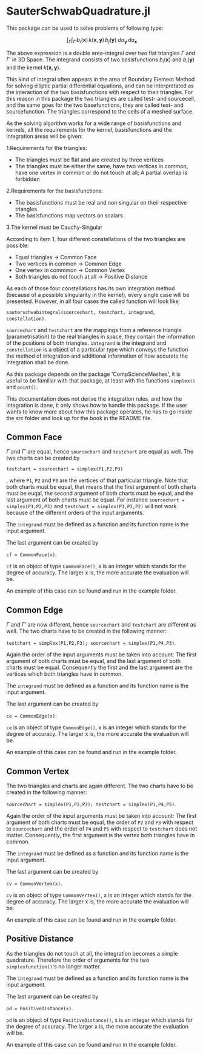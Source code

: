 # SauterSchwabQuadrature.jl


This package can be used to solve problems of following type:

```math
\int_{\Gamma}\int_{\Gamma'}b_i(\textbf{x})\,k(\textbf{x},\textbf{y})\, b_j(\textbf{y})\;da_\textbf{y}\,da_\textbf{x}
```

The above expression is a double area-integral over two flat triangles $\Gamma$ and $\Gamma'$ in 3D Space. The integrand consists of two basisfunctions $b_i(\textbf{x})$ and $b_i(\textbf{y})$ and the kernel $k(\textbf{x},\textbf{y})$.   

This kind of integral often appears in the area of Boundary Element Method for solving elliptic partial differential equations, and can be interpretated as the interaction of the two basisfunctions with respect to their triangles. For this reason in this package the two triangles are called test- and sourcecell, and the same goes for the two basefunctions, they are called test- and sourcefunction. The triangles correspond to the cells of a meshed surface.

As the solving algorithm works for a wide range of basisfunctions and kernels, all the requirements for the kernel, basisfunctions and the integration areas will be given:

1.Requirements for the triangles:
* The triangles must be flat and are created by three vertices
* The triangles must be either the same, have two vertices in common, have one vertex in common or do not touch at all; A partial overlap is forbidden

2.Requirements for the basisfunctions:
* The basisfunctions must be real and non singular on their respective triangles
* The basisfunctions map vectors on scalars

3.The kernel must be Cauchy-Singular

According to item 1, four different constellations of the two triangles are possible:
* Equal triangles $\to$ Common Face
* Two vertices in common $\to$ Common Edge
* One vertex in commmon $\to$ Common Vertex
* Both triangles do not touch at all $\to$ Positive Distance

As each of those four constellations has its own integration method (because of a possible singularity in the kernel), every single case will be presented. However, in all four cases the called function will look like:

`sauterschwabintegral(sourcechart, testchart, integrand, constellation)`.

`sourcechart` and `testchart` are the mappings from a reference triangle (parametrisation) to the real triangles in space, they contain the information of the positions of both triangles. `integrand` is the integrand and `constellation` is a object of a particular type which conveys the function the method of integration and additional information of how accurate the integration shall be done.

As this package depends on the package 'CompScienceMeshes', it is useful to be familiar with that package, at least with the functions `simplex()` and `point()`.

This documentation does not derive the integration rules, and how the integration is done, it only shows how to handle this package. If the user wants to know more about how this package operates, he has to go inside the src folder and look up for the book in the README file.






## Common Face

 $\Gamma$ and $\Gamma'$ are equal, hence `sourcechart` and `testchart` are equal as well. The two charts can be created by

 `testchart = sourcechart = simplex(P1,P2,P3)
 `

 , where `P1`, `P2` and `P3` are the vertices of that particular triangle. Note that both charts must be equal, that means that the first argument of both charts must be euqal, the second argument of both charts must be equal, and the last argument of both charts must be equal. For instance `sourcechart = simplex(P1,P2,P3)` and  `testchart = simplex(P1,P3,P2)` will not work because of the different orders of the input arguments.

 The `integrand` must be defined as a function and its function name is the input argument.

 The last argument can be created by

`cf = CommonFace(x)`.

`cf` is an object of type `CommonFace()`, x is an integer which stands for the degree of accuracy. The larger x is, the more accurate the evaluation will be.

An example of this case can be found and run in the example folder.






## Common Edge

$\Gamma$ and $\Gamma'$ are now different, hence `sourcechart` and `testchart` are different as well. The two charts have to be created in the following manner:

`testchart = simplex(P1,P2,P3); sourcechart = simplex(P1,P4,P3)`.

Again the order of the input arguments must be taken into account: The first argument of both charts must be equal, and the last argument of both charts must be equal. Consequently the first and the last argument are the vertices which both triangles have in common.

The `integrand` must be defined as a function and its function name is the input argument.

The last argument can be created by

`ce = CommonEdge(x)`.

`ce` is an object of type `CommonEdge()`, x is an integer which stands for the degree of accuracy. The larger x is, the more accurate the evaluation will be.

An example of this case can be found and run in the example folder.






## Common Vertex

The two triangles and charts are again different. The two charts have to be created in the following manner:

`sourcechart = simplex(P1,P2,P3); testchart = simplex(P1,P4,P5)`.

Again the order of the input arguments must be taken into account: The first argument of both charts must be equal, the order of `P2` and `P3` with respect to `sourcechart` and the order of `P4` and `P5` with respect to `testchart` does not matter.  Consequently, the first argument is the vertex both triangles have in common.

The `integrand` must be defined as a function and its function name is the input argument.

The last argument can be created by

`cv = CommonVertex(x)`.

`cv` is an object of type `CommonVertex()`, x is an integer which stands for the degree of accuracy. The larger x is, the more accurate the evaluation will be.

An example of this case can be found and run in the example folder.






## Positive Distance

As the triangles do not touch at all, the integration becomes a simple quadrature. Therefore the order of arguments for the two `simplexfunction()`'s no longer matter.

The `integrand` must be defined as a function and its function name is the input argument.

The last argument can be created by

`pd = PositiveDistance(x)`.

`pd` is an object of type `PositiveDistance()`, x is an integer which stands for the degree of accuracy. The larger x is, the more accurate the evaluation will be.

An example of this case can be found and run in the example folder.

